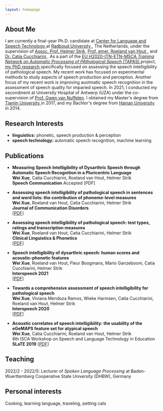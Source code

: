 ```yaml
---
layout: homepage
---
```


## About Me

I am currently a final-year Ph.D. candidate at <a href="https://www.ru.nl/clst/"> Center for Language and Speech Technology </a> at <a href="https://www.ru.nl/"> Radboud University </a>, The Netherlands, under the supervision of <a href="https://www.ru.nl/en/people/strik-w"> Assoc. Prof. Helmer Strik</a>, <a href="https://www.ru.nl/en/people/hout-r-van"> Prof. emer. Roeland van Hout </a>, and <a href="https://www.ru.nl/en/people/cucchiarini-c"> Dr. Catia Cucchiarini </a>. As a part of the  <a href="https://www.tapas-etn-eu.org/"> EU H2020-ITN-ETN-MSCA *Training Network on Automatic Processing of PAthological Speech* (TAPAS) </a> project, <a href="https://www.tapas-etn-eu.org/Members/wei--xue/myblog"> my PhD research </a> specifically focused on assessing the speech intelligibility of pathological speech. My recent work has focused on experimental methods to study aspects of speech production and perception. Another focus of my recent work is improving auotmatic speech recognition in the assessment of speech quality for imparied speech. In 2021, I conducted my secondment at University Hospital of Antwerp (UZA) under the co-supervision of <a href="https://www.uza.be/persoon/mevr-gwen-van-nuffelen"> Prof. Gwen van Nuffelen</a>. I obtained my Master's degree from <a href="http://www.tju.edu.cn/english/index.htm"> Tianjin University </a> in 2017, and my Bachlor's degree from <a href="http://en.hainanu.edu.cn/ "> Hainan University </a> in 2014. 


## Research Interests

- **linguistics:** phonetic, speech production & perception
- **speech technology:** automatic speech recognition, machine learning

## Publications

- **Measuring Speech Intelligibility of Dysarthric Speech through Automatic Speech Recognition in a Pluricentric Language**
  <br>
  **Wei Xue**, Catia Cucchiarini, Roeland van Hout, Helmer Strik
  <br>
  **Speech Communication** Accepted
  [PDF]
  
- **Assessing speech intelligibility of pathological speech in sentences and word lists: the contribution of phoneme-level measures**
  <br>
  **Wei Xue**, Roeland van Hout, Catia Cucchiarini, Helmer Strik
  <br>
  **Journal of Communication Disorders**
  <br>
  [[PDF](https://reader.elsevier.com/reader/sd/pii/S0021992423000011?token=37447326CA4DA422D6F386A5AAF149A85CE0AB845DB3452F1DBD357C5F6E3742CFDAACF65D48F4B0189452ADB70A4ACB&originRegion=eu-west-1&originCreation=20230127105153)]

- **Assessing speech intelligibility of pathological speech: test types, ratings and transcription measures**
  <br>
  **Wei Xue**, Roeland van Hout, Catia Cucchiarini, Helmer Strik
  <br>
  **Clinical Linguistics & Phonetics**
  <br>
  [[PDF](https://www.tandfonline.com/doi/pdf/10.1080/02699206.2021.2009918?needAccess=true)] 
  
- **Speech intelligibility of dysarthric speech: human scores and acoustic-phonetic features**
  <br>
  **Wei Xue**, Roeland van Hout, Fleur Boogmans, Mario Ganzeboom, Catia Cucchiarini, Helmer Strik
  <br>
  **Interspeech 2021**
  <br>
  [[PDF](https://www.isca-speech.org/archive/pdfs/interspeech_2021/xue21c_interspeech.pdf)] 

- **Towards a comprehensive assessment of speech intelligibility for pathological speech**
  <br>
  **Wei Xue**, Viviana Mendoza Ramos, Wieke Harmsen, Catia Cucchiarini, Roeland van Hout, Helmer Strik
  <br>
  **Interspeech 2020**
  <br>
  [[PDF](https://www.isca-speech.org/archive_v0/Interspeech_2020/pdfs/2693.pdf)]
  
- **Acoustic correlates of speech intelligibility: the usability of the eGeMAPS feature set for atypical speech**
  <br>
  **Wei Xue**, Catia Cucchiarini, Roeland van Hout, Helmer Strik
  <br>
  8th ISCA Workshop on Speech and Language Technology in Education **SLaTE 2019**
  [[PDF](https://www.isca-speech.org/archive_v0/SLaTE_2019/pdfs/SLaTE_2019_paper_11.pdf)]

## Teaching

2022/2 - 2022/5: Lecturer of *Spoken Language Processing* at Baden-Wuerttemberg Cooperative State University (DHBW), Germany

## Personal interests

Cooking, learning language, traveling, petting cats

